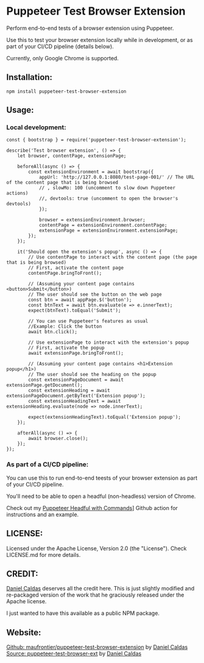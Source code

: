 # Puppeteer Test Browser Extension

Perform end-to-end tests of a browser extension using Puppeteer.

Use this to test your browser extension locally while in development, or as part of your CI/CD pipeline (details below).

Currently, only Google Chrome is supported.

## Installation:

    npm install puppeteer-test-browser-extension

## Usage:

### Local development:
    
    const { bootstrap } = require('puppeteer-test-browser-extension');

    describe('Test browser extension', () => {
        let browser, contentPage, extensionPage;
        
        beforeAll(async () => {
            const extensionEnvironment = await bootstrap({
                appUrl: 'http://127.0.0.1:8080/test-page-001/' // The URL of the content page that is being browsed
                // , slowMo: 100 (uncomment to slow down Puppeteer actions)
                //, devtools: true (uncomment to open the browser's devtools)
                });
            
                browser = extensionEnvironment.browser;
                contentPage = extensionEnvironment.contentPage;
                extensionPage = extensionEnvironment.extensionPage;
            });
        });
            
        it('Should open the extension's popup', async () => {
            // Use contentPage to interact with the content page (the page that is being browsed)
            // First, activate the content page
            contentPage.bringToFront();

            // (Assuming your content page contains <button>Submit</button>)
            // The user should see the button on the web page
            const btn = await appPage.$('button');
            const btnText = await btn.evaluate(e => e.innerText);
            expect(btnText).toEqual('Submit');

            // You can use Puppeteer's features as usual
            //Example: Click the button
            await btn.click();

            // Use extensionPage to interact with the extension's popup
            // First, activate the popup
            await extensionPage.bringToFront();

            // (Assuming your content page contains <h1>Extension popup</h1>)
            // The user should see the heading on the popup
            const extensionPageDocument = await extensionPage.getDocument();
            const extensionHeading = await extensionPageDocument.getByText('Extension popup');
            const extensionHeadingText = await extensionHeading.evaluate(node => node.innerText);

            expect(extensionHeadingText).toEqual('Extension popup');
        });
        
        afterAll(async () => {
            await browser.close();
        });
    });

### As part of a CI/CD pipeline:

You can use this to run end-to-end teests of your browser extension as part of your CI/CD pipeline.

You'll need to be able to open a headful (non-headless) version of Chrome.

Check out my [Puppeteer Headful with Commands](https://github.com/marketplace/actions/puppeteer-headful-with-commands)] Github action for instructions and an example.

## LICENSE:

Licensed under the Apache License, Version 2.0 (the "License"). Check LICENSE.md for more details.

## CREDIT:

[Daniel Caldas](https://github.com/danielcaldas) deserves all the credit here. This is just slightly modified and re-packaged version of the work that he graciously released under the Apache license.

I just wanted to have this available as a public NPM package.

## Website:

[Github: maufrontier/puppeteer-test-browser-extension](https://github.com/tweak-extension/puppeteer-test-browser-ext) by [Daniel Caldas](https://github.com/danielcaldas)
[Source: puppeteer-test-browser-ext](https://github.com/tweak-extension/puppeteer-test-browser-ext) by [Daniel Caldas](https://github.com/danielcaldas)